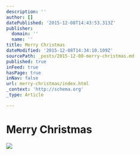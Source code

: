 ```yaml
---
description: ''
author: []
datePublished: '2015-12-08T14:43:53.313Z'
publisher:
  domain: ''
  name: ''
title: Merry Christmas
dateModified: '2015-12-08T14:34:10.109Z'
sourcePath: _posts/2015-12-08-merry-christmas.md
published: true
inFeed: true
hasPage: true
inNav: false
url: merry-christmas/index.html
_context: 'http://schema.org'
_type: Article

---
```

# Merry Christmas
![](https://the-grid-user-content.s3-us-west-2.amazonaws.com/87c7a15f-4458-4c4f-9bce-45e7bf88f9c2.png)